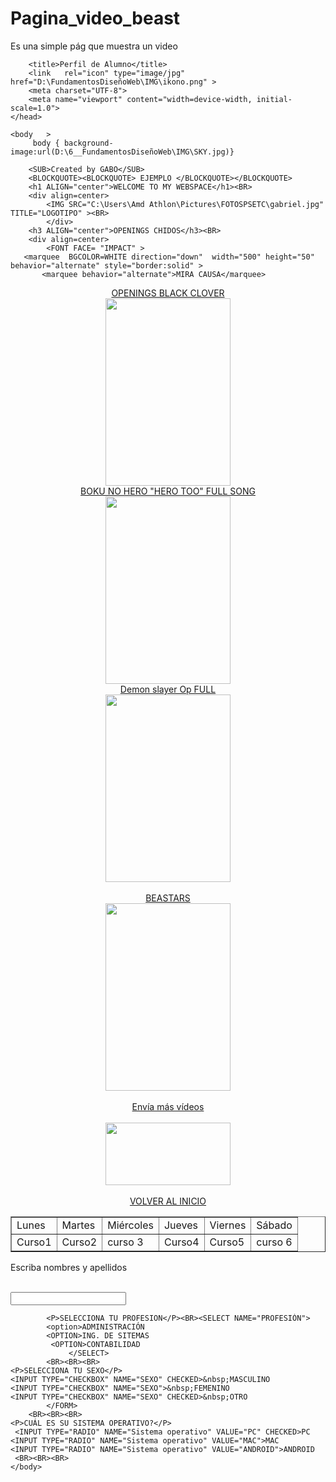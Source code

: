 # Pagina_video_beast
Es una simple pág que muestra un video
<!DOCTYPE html>
<!--
To change this license header, choose License Headers in Project Properties.
To change this template file, choose Tools | Templates
and open the template in the editor.
-->
<html>
    <head>
        
        <title>Perfil de Alumno</title>
        <link   rel="icon" type="image/jpg" href="D:\FundamentosDiseñoWeb\IMG\ikono.png" >
        <meta charset="UTF-8">
        <meta name="viewport" content="width=device-width, initial-scale=1.0">    
    </head>
    
    <body   > 
         body { background-image:url(D:\6__FundamentosDiseñoWeb\IMG\SKY.jpg)}
        
        <SUB>Created by GABO</SUB>
        <BLOCKQUOTE><BLOCKQUOTE> EJEMPLO </BLOCKQUOTE></BLOCKQUOTE>
        <h1 ALIGN="center">WELCOME TO MY WEBSPACE</h1><BR>
        <div align=center>
            <IMG SRC="C:\Users\Amd Athlon\Pictures\FOTOSPSETC\gabriel.jpg" TITLE="LOGOTIPO" ><BR>
            </div>
        <h3 ALIGN="center">OPENINGS CHIDOS</h3><BR>
        <div align=center>
            <FONT FACE= "IMPACT" >
       <marquee  BGCOLOR=WHITE direction="down"  width="500" height="50" behavior="alternate" style="border:solid" >
           <marquee behavior="alternate">MIRA CAUSA</marquee>
 </marquee>
            </FONT>
            </div>
        <div align=center>
        <A  HREF="https://www.youtube.com/watch?v=EZaVGOcmAQs">OPENINGS BLACK CLOVER<br><img src="D:\6__FundamentosDiseñoWeb\IMG\BLACKCLOVER.jpg" width="200" height="300" align="CENTER"></A><BR>
        <A HREF="https://www.youtube.com/watch?v=GgwUenaQqlM">BOKU NO HERO "HERO TOO" FULL SONG<BR><img src="D:\6__FundamentosDiseñoWeb\IMG\MYHERO.png" width="200" height="300" align="CENTER"> </A><BR>
        <A HREF="https://www.youtube.com/watch?v=pmanD_s7G3U"> Demon slayer Op FULL<br><img src="D:\6__FundamentosDiseñoWeb\IMG\DEMONSLAYER.jpg" width="200" height="300" align="CENTER"></A><BR><BR>
        <A HREF="https://www.youtube.com/watch?v=bgo9dJB_icw">BEASTARS<BR><img src="D:\6__FundamentosDiseñoWeb\IMG\BEASTARS.jpg" width="200" height="300" align="CENTER"></A><BR><BR>
        <A HREF="MAILTO:VALLERONCEROSG@gmail.com">Envía más vídeos<br><br><img src="D:\6__FundamentosDiseñoWeb\IMG\GMAIL.jpg" width="200" height="100" align="middle"></A><BR><BR>
        <A HREF="#INICIO">VOLVER AL INICIO</A>
        </div>
        <table border>
            <tr>
            <td>Lunes</td><td>Martes</td><td>Miércoles</td><td>Jueves</td><td>Viernes</td><td>Sábado</td> 
            <tr>
             <td>Curso1</td><td>Curso2</td><td>curso 3</td><td>Curso4</td><td>Curso5</td><td>curso 6</td>      
            </table>
        <FORM action="mailto:valleroncerosg@gmail.com" Method="POST" ENCTYPE="TEXT/PLAIN">
            <P>Escriba nombres y apellidos</P>
            <BR><InPUT TYPE="password" NAME="datos">
            
            <P>SELECCIONA TU PROFESION</P><BR><SELECT NAME="PROFESIÓN">
            <option>ADMINISTRACIÓN
            <OPTION>ING. DE SITEMAS
             <OPTION>CONTABILIDAD
                 </SELECT>  
            <BR><BR><BR>
    <P>SELECCIONA TU SEXO</P>
    <INPUT TYPE="CHECKBOX" NAME="SEXO" CHECKED>&nbsp;MASCULINO
    <INPUT TYPE="CHECKBOX" NAME="SEXO">&nbsp;FEMENINO
    <INPUT TYPE="CHECKBOX" NAME="SEXO" CHECKED>&nbsp;OTRO
            </FORM>
        <BR><BR><BR>
    <P>CUÁL ES SU SISTEMA OPERATIVO?</P>
     <INPUT TYPE="RADIO" NAME="Sistema operativo" VALUE="PC" CHECKED>PC
    <INPUT TYPE="RADIO" NAME="Sistema operativo" VALUE="MAC">MAC
    <INPUT TYPE="RADIO" NAME="Sistema operativo" VALUE="ANDROID">ANDROID
     <BR><BR><BR>
    </body>
    
    
</html>
